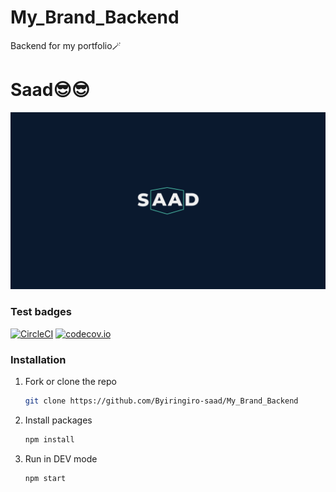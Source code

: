 # My_Brand_Backend

Backend for my portfolio🪄

# Saad😎😎

![alt text](https://github.com/Byiringiro-saad/My_Brand_backend/blob/main/images/Splash.jpg?raw=true)

### Test badges

[![CircleCI](https://circleci.com/gh/Byiringiro-saad/My_Brand_Backend.svg?style=shield)](https://circleci.com/gh/circleci-docs)
[![codecov.io](https://codecov.io/github/Byiringiro-saad/My_Brand_Backend/coverage.svg?branch=main)](https://codecov.io/github/Byiringiro-saad/My_Brand_Backend)

### Installation

1. Fork or clone the repo
   ```sh
   git clone https://github.com/Byiringiro-saad/My_Brand_Backend
   ```
2. Install packages
   ```sh
   npm install
   ```
3. Run in DEV mode
   ```sh
   npm start
   ```
